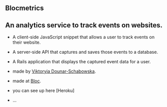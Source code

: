 ## Blocmetrics

## An analytics service to track events on websites.


* A client-side JavaScript snippet that allows a user to track events on their website.

* A server-side API that captures and saves those events to a database.

* A Rails application that displays the captured event data for a user.



* made by [Viktoryia Dounar-Schabowska](https://www.linkedin.com/in/viktoria-dounar-schabowska-6946857/).

* made at [Bloc](http://bloc.io).

* you can see up here [Heroku]

* ...
